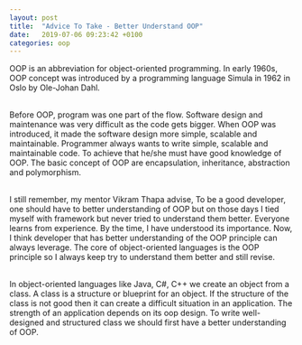 ```yaml
---
layout: post    
title:  "Advice To Take - Better Understand OOP"
date:   2019-07-06 09:23:42 +0100
categories: oop
---
```


OOP is an abbreviation for object-oriented programming. In early 1960s, OOP concept was introduced by 
a programming language Simula in 1962 in Oslo by Ole-Johan Dahl. 
<br/><br/>

Before OOP, program was one part of the flow.  Software design and maintenance was very difficult as the code gets bigger. 
When OOP was introduced, it made the software design more simple, scalable and maintainable. Programmer always wants to write simple, 
scalable and maintainable code. To achieve that he/she must have good knowledge of OOP.
The basic concept of OOP are encapsulation, inheritance, abstraction and polymorphism.
<br/><br/>


 I still remember, my mentor Vikram Thapa advise, To be a good developer, one should have to better understanding of OOP but on those days I
 tied myself with framework but never tried to understand them better. Everyone learns from experience. By the time, I have understood
 its importance. Now, I think developer that has better understanding of the OOP principle can always leverage. 
 The core of object-oriented languages is the OOP principle so I always keep try to understand them better and still revise.


<br/>
 In object-oriented languages like Java, C#, C++ we create an object from a class. A class is a structure or blueprint for an object. 
 If the structure of the class is not good then it can create a difficult situation in an application. The strength of an application 
 depends on its oop design. To write well-designed and structured class we should first have a better understanding of OOP. 

